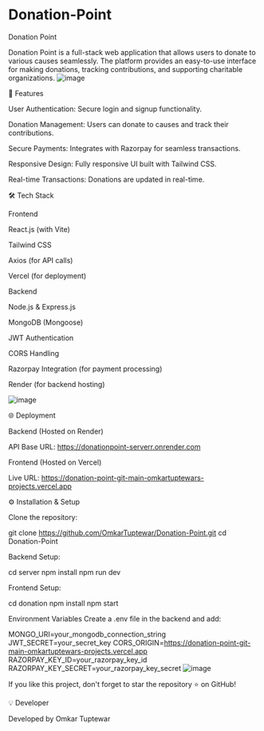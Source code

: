 # Donation-Point

Donation Point

Donation Point is a full-stack web application that allows users to donate to various causes seamlessly. The platform provides an easy-to-use interface for making donations, tracking contributions, and supporting charitable organizations.
![image](https://github.com/user-attachments/assets/26432869-ef50-4039-9eac-8878a48b885c)

🚀 Features

User Authentication: Secure login and signup functionality.

Donation Management: Users can donate to causes and track their contributions.

Secure Payments: Integrates with Razorpay for seamless transactions.

Responsive Design: Fully responsive UI built with Tailwind CSS.

Real-time Transactions: Donations are updated in real-time.

🛠️ Tech Stack

Frontend

React.js (with Vite)

Tailwind CSS

Axios (for API calls)

Vercel (for deployment)

Backend

Node.js & Express.js

MongoDB (Mongoose)

JWT Authentication

CORS Handling

Razorpay Integration (for payment processing)

Render (for backend hosting)


![image](https://github.com/user-attachments/assets/053c9070-53ed-4344-9ecd-d0bd75bcd0ac)

🌐 Deployment

Backend (Hosted on Render)

API Base URL: https://donationpoint-serverr.onrender.com

Frontend (Hosted on Vercel)

Live URL: https://donation-point-git-main-omkartuptewars-projects.vercel.app

⚙️ Installation & Setup

Clone the repository:

git clone https://github.com/OmkarTuptewar/Donation-Point.git
cd Donation-Point

Backend Setup:

cd server
npm install
npm run dev

Frontend Setup:

cd donation
npm install
npm start

Environment Variables
Create a .env file in the backend and add:

MONGO_URI=your_mongodb_connection_string
JWT_SECRET=your_secret_key
CORS_ORIGIN=https://donation-point-git-main-omkartuptewars-projects.vercel.app
RAZORPAY_KEY_ID=your_razorpay_key_id
RAZORPAY_KEY_SECRET=your_razorpay_key_secret
![image](https://github.com/user-attachments/assets/f8af18e7-7c4e-4955-8eb3-e2f33f104952)

If you like this project, don't forget to star the repository ⭐ on GitHub!

💡 Developer

Developed by Omkar Tuptewar
